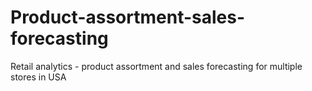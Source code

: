 # Product-assortment-sales-forecasting
Retail analytics - product assortment and sales forecasting for multiple stores in USA
